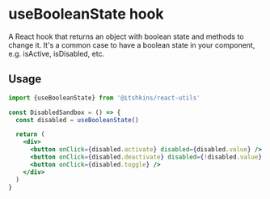 # useBooleanState hook

A React hook that returns an object with boolean state and methods to change it.
It's a common case to have a boolean state in your component, e.g. isActive, isDisabled, etc.

## Usage

```jsx
import {useBooleanState} from '@itshkins/react-utils'

const DisabledSandbox = () => {
  const disabled = useBooleanState()

  return (
    <div>
      <button onClick={disabled.activate} disabled={disabled.value} />
      <button onClick={disabled.deactivate} disabled={!disabled.value} />
      <button onClick={disabled.toggle} />
    </div>
  )
}
```
